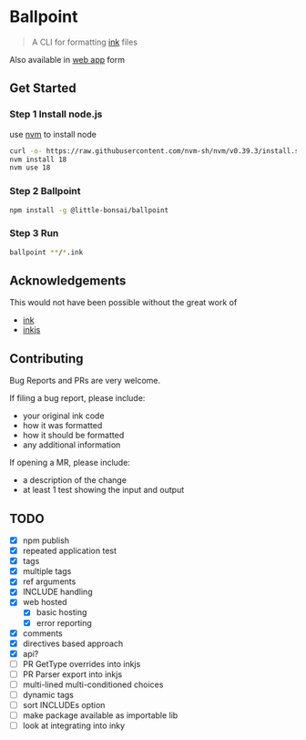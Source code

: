 # Ballpoint

> A CLI for formatting [ink] files

Also available in [web app] form

## Get Started

### Step 1 Install node.js

use [nvm] to install node

```bash
curl -o- https://raw.githubusercontent.com/nvm-sh/nvm/v0.39.3/install.sh | bash
nvm install 18
nvm use 18
```

### Step 2 Ballpoint

```bash
npm install -g @little-bonsai/ballpoint
```

### Step 3 Run

```bash
ballpoint **/*.ink
```

## Acknowledgements

This would not have been possible without the great work of

-  [ink]
-  [inkjs]

## Contributing

Bug Reports and PRs are very welcome.

If filing a bug report, please include:

-  your original ink code
-  how it was formatted
-  how it should be formatted
-  any additional information

If opening a MR, please include:

-  a description of the change
-  at least 1 test showing the input and output

## TODO

-  [x] npm publish
-  [x] repeated application test
-  [x] tags
-  [x] multiple tags
-  [x] ref arguments
-  [x] INCLUDE handling
-  [x] web hosted
   -  [x] basic hosting
   -  [x] error reporting
-  [x] comments
-  [x] directives based approach
-  [x] api?
-  [ ] PR GetType overrides into inkjs
-  [ ] PR Parser export into inkjs
-  [ ] multi-lined multi-conditioned choices
-  [ ] dynamic tags
-  [ ] sort INCLUDEs option
-  [ ] make package available as importable lib
-  [ ] look at integrating into inky

[prettier]: https://prettier.io/
[ink]: https://github.com/inkle/ink/
[nvm]: https://github.com/nvm-sh/nvm
[inkjs]: https://github.com/y-lohse/inkjs
[web app]: https://bonsai.li/ballpoint
